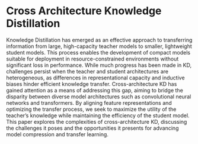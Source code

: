 ﻿# Cross Architecture Knowledge Distillation 
Knowledge Distillation has emerged as an effective approach to transferring information from large, high-capacity teacher models to smaller, lightweight student models. This process enables the development of compact models suitable for deployment in resource-constrained environments without significant loss in performance. While much progress has been made in KD, challenges persist when the teacher and student architectures are heterogeneous, as differences in representational capacity and inductive biases hinder efficient knowledge transfer. Cross-architecture KD has gained attention as a means of addressing this gap,
aiming to bridge the disparity between diverse model architectures such as convolutional neural networks and transformers. By aligning feature representations and optimizing the transfer process, we seek to maximize the utility of the teacher’s knowledge while maintaining the efficiency of the student model. This paper explores the complexities of cross-architecture KD, discussing the challenges it poses
and the opportunities it presents for advancing model compression and transfer learning.

